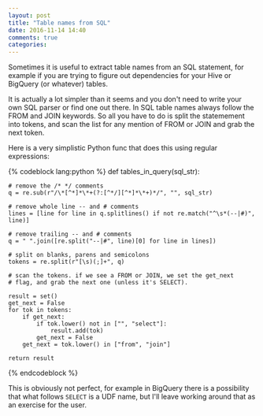 ```yaml
---
layout: post
title: "Table names from SQL"
date: 2016-11-14 14:40
comments: true
categories:
---
```


Sometimes it is useful to extract table names from an SQL statement,
for example if you are trying to figure out dependencies for your Hive
or BigQuery (or whatever) tables.

It is actually a lot simpler than it seems and you don't need to write
your own SQL parser or find one out there. In SQL table names always
follow the FROM and JOIN keywords. So all you have to do is split the
statemement into tokens, and scan the list for any mention of FROM or
JOIN and grab the next token.

Here is a very simplistic Python func that does this using regular
expressions:

{% codeblock lang:python %}
def tables_in_query(sql_str):

    # remove the /* */ comments
    q = re.sub(r"/\*[^*]*\*+(?:[^*/][^*]*\*+)*/", "", sql_str)

    # remove whole line -- and # comments
    lines = [line for line in q.splitlines() if not re.match("^\s*(--|#)", line)]

    # remove trailing -- and # comments
    q = " ".join([re.split("--|#", line)[0] for line in lines])

    # split on blanks, parens and semicolons
    tokens = re.split(r"[\s)(;]+", q)

    # scan the tokens. if we see a FROM or JOIN, we set the get_next
    # flag, and grab the next one (unless it's SELECT).

    result = set()
    get_next = False
    for tok in tokens:
        if get_next:
            if tok.lower() not in ["", "select"]:
                result.add(tok)
            get_next = False
        get_next = tok.lower() in ["from", "join"]

    return result
{% endcodeblock %}

This is obviously not perfect, for example in BigQuery there is a
possibility that what follows `SELECT` is a UDF name, but I'll leave
working around that as an exercise for the user.
